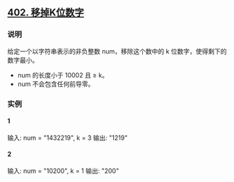 ## [402. 移掉K位数字](https://leetcode-cn.com/problems/remove-k-digits/)

### 说明
给定一个以字符串表示的非负整数 num，移除这个数中的 k 位数字，使得剩下的数字最小。

* num 的长度小于 10002 且 ≥ k。
* num 不会包含任何前导零。

### 实例
#### 1
输入: num = "1432219", k = 3
输出: "1219"

#### 2
输入: num = "10200", k = 1
输出: "200"
